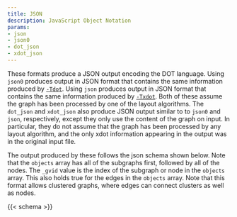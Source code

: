 ```yaml
---
title: JSON
description: JavaScript Object Notation
params:
- json
- json0
- dot_json
- xdot_json
---
```

These formats produce a JSON output encoding the DOT language.
Using `json0` produces output in JSON format that contains the
same information produced by [`-Tdot`](#d:dot).
Using `json` produces output in JSON format that contains the
same information produced by [`-Txdot`](#d:xdot).
Both of these assume the graph has been processed by one of the layout
algorithms.
The `dot_json` and `xdot_json` also produce JSON output similar to
to `json0` and `json`, respectively, except they only use the
content of the graph on input. In particular, they do not assume that the
graph has been processed by any layout algorithm, and the only xdot information
appearing in the output was in the original input file.

The output produced by these follows the json schema shown below.
Note that the `objects` array has all of the subgraphs first,
followed by all of the nodes. The `_gvid` value is the index of
the subgraph or node in the `objects` array. This also holds
true for the edges in the `objects` array. Note that this format
allows clustered graphs, where edges can connect clusters as well as nodes.

<style>
.jsontable {
    border: 1px solid black;
    background-color: beige;
}
</style>

{{< schema >}}

